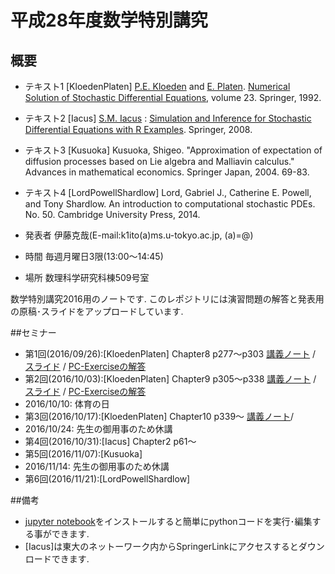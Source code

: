 # 平成28年度数学特別講究
## 概要
* テキスト1 [KloedenPlaten] [P.E. Kloeden](http://www.math.uni-frankfurt.de/~kloeden/ "P.E. Kloeden") and [E. Platen](http://www.uts.edu.au/staff/eckhard.platen "E. Platen"). [Numerical Solution of Stochastic Differential Equations](http://www.springer.com/la/book/9783540540625 "Numerical Solution of Stochastic Differential Equations"), volume 23. Springer, 1992.

* テキスト2 [Iacus] [S.M. Iacus](https://scholar.google.co.jp/citations?user=JBs9tJ4AAAAJ&hl=ja "S.M. Iacus") : [Simulation and Inference for Stochastic Differential Equations with R Examples](http://link.springer.com/book/10.1007%2F978-0-387-75839-8 "Simulation and Inference for Stochastic Differential Equations with R Examples"). Springer, 2008.

* テキスト3 [Kusuoka] Kusuoka, Shigeo. "Approximation of expectation of diffusion processes based on Lie algebra and Malliavin calculus." Advances in mathematical economics. Springer Japan, 2004. 69-83.
	
* テキスト4 [LordPowellShardlow]  Lord, Gabriel J., Catherine E. Powell, and Tony Shardlow. An introduction to computational stochastic PDEs. No. 50. Cambridge University Press, 2014.

* 発表者 伊藤克哉(E-mail:k1ito(a)ms.u-tokyo.ac.jp, (a)=@)
* 時間 毎週月曜日3限(13:00〜14:45)
* 場所 数理科学研究科棟509号室

数学特別講究2016用のノートです.
このレポジトリには演習問題の解答と発表用の原稿･スライドをアップロードしています.

##セミナー
* 第1回(2016/09/26):[KloedenPlaten] Chapter8 p277〜p303  [講義ノート](https://github.com/KatsuyaITO/NSofSDE/blob/master/Chap8/note.pdf "講義ノート") / [スライド](https://github.com/KatsuyaITO/NSofSDE/blob/master/Chap8/slides.pdf "スライド") / [PC-Exerciseの解答](https://github.com/KatsuyaITO/NSofSDE/blob/master/Chap8/PC-ExerciseChapter8.ipynb "PC-Exerciseの解答")
* 第2回(2016/10/03):[KloedenPlaten] Chapter9 p305〜p338
[講義ノート](https://github.com/KatsuyaITO/NSofSDE/blob/master/Chap9/note.pdf "講義ノート") / [スライド](https://github.com/KatsuyaITO/NSofSDE/blob/master/Chap9/slides.pdf "スライド") / [PC-Exerciseの解答](https://github.com/KatsuyaITO/NSofSDE/blob/master/Chap9/PC-ExerciseChapter9.ipynb "PC-Exerciseの解答")
* 2016/10/10: 体育の日
* 第3回(2016/10/17):[KloedenPlaten] Chapter10 p339〜 
[講義ノート](https://github.com/KatsuyaITO/NSofSDE/blob/master/Chap10/note.pdf "講義ノート")/
* 2016/10/24: 先生の御用事のため休講
* 第4回(2016/10/31):[Iacus] Chapter2 p61〜
* 第5回(2016/11/07):[Kusuoka] 
* 2016/11/14: 先生の御用事のため休講
* 第6回(2016/11/21):[LordPowellShardlow] 


##備考
* [jupyter notebook](https://ipython.org/index.html "jupyter notebook")をインストールすると簡単にpythonコードを実行･編集する事ができます.
* [Iacus]は東大のネットーワーク内からSpringerLinkにアクセスするとダウンロードできます.
